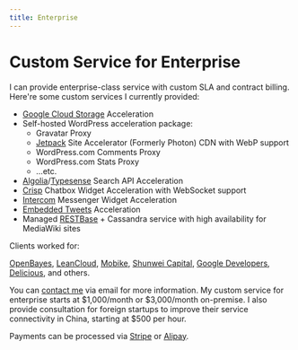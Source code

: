 ```yaml
---
title: Enterprise
---
```


# Custom Service for Enterprise

I can provide enterprise-class service with custom SLA and contract billing. Here're some custom services I currently provided:

- [Google Cloud Storage](https://cloud.google.com/storage/) Acceleration
- Self-hosted WordPress acceleration package:
  - Gravatar Proxy
  - [Jetpack](https://jetpack.com/) Site Accelerator (Formerly Photon) CDN with WebP support
  - WordPress.com Comments Proxy
  - WordPress.com Stats Proxy
  - …etc.
- [Algolia](https://www.algolia.com/)/[Typesense](https://typesense.org/) Search API Acceleration
- [Crisp](https://crisp.chat/) Chatbox Widget Acceleration with WebSocket support
- [Intercom](https://www.intercom.com/) Messenger Widget Acceleration
- [Embedded Tweets](https://developer.twitter.com/en/docs/twitter-for-websites/embedded-tweets/overview.html) Acceleration
- Managed [RESTBase](https://www.mediawiki.org/wiki/RESTBase) + Cassandra service with high availability for MediaWiki sites

Clients worked for:

[OpenBayes](https://openbayes.com/), [LeanCloud](https://leancloud.cn/), [Mobike](https://mobike.com/), [Shunwei Capital](https://shunwei.com/), [Google Developers](https://developers.google.com/), [Delicious](https://en.wikipedia.org/wiki/Delicious_(website)), and others.

You can [contact me](mailto:t@sparanoid.com) via email for more information. My custom service for enterprise starts at $1,000/month or $3,000/month on-premise. I also provide consultation for foreign startups to improve their service connectivity in China, starting at $500 per hour.

Payments can be processed via [Stripe](https://stripe.com/) or [Alipay](https://alipay.com/).
